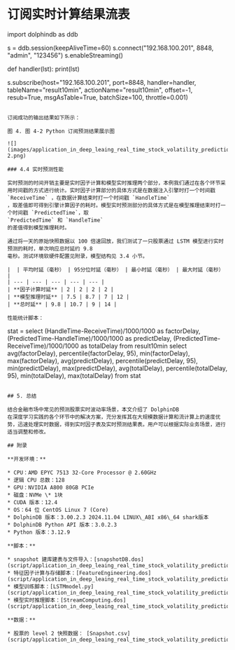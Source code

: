 # 订阅实时计算结果流表
import dolphindb as ddb

s = ddb.session(keepAliveTime=60)
s.connect("192.168.100.201", 8848, "admin", "123456")
s.enableStreaming()

def handler(lst):
    print(lst)

s.subscribe(host="192.168.100.201", port=8848, handler=handler, tableName="result10min", actionName="result10min", offset=-1, resub=True, msgAsTable=True, batchSize=100, throttle=0.001)
```

订阅成功的输出结果如下所示：

图 4. 图 4-2 Python 订阅预测结果展示图

![](images/application_in_deep_leaing_real_time_stock_volatility_prediction/4-2.png)

### 4.4 实时预测性能

实时预测的时间开销主要是实时因子计算和模型实时推理两个部分，本例我们通过在各个环节采用时间戳的方式进行统计。实时因子计算部分的具体方式是在数据注入引擎时打一个时间戳
`ReceiveTime` ，在数据计算结束时打一个时间戳 `HandleTime`
，取差值即可得到引擎计算因子的耗时。模型实时预测部分的具体方式是在模型推理结束时打一个时间戳 `PredictedTime`，取
`PredictedTime` 和 `HandleTime`
的差值得到模型推理耗时。

通过将一天的原始快照数据以 100 倍速回放，我们测试了一只股票通过 LSTM 模型进行实时预测的耗时，单次响应总时延约 9.8
毫秒。测试环境软硬件配置见附录，模型结构见 3.4 小节。

|  | 平均时延（毫秒） | 95分位时延（毫秒） | 最小时延（毫秒） | 最大时延（毫秒） |
| --- | --- | --- | --- | --- |
| **因子计算时延** | 2 | 2 | 2 | 2 |
| **模型推理时延** | 7.5 | 8.7 | 7 | 12 |
| **总时延** | 9.8 | 10.7 | 9 | 14 |

性能统计脚本：

```
stat = select (HandleTime-ReceiveTime)/1000/1000 as factorDelay, (PredictedTime-HandleTime)/1000/1000  as predictDelay, (PredictedTime-ReceiveTime)/1000/1000  as totalDelay  from result10min
select avg(factorDelay), percentile(factorDelay, 95), min(factorDelay), max(factorDelay), avg(predictDelay), percentile(predictDelay, 95), min(predictDelay), max(predictDelay), avg(totalDelay), percentile(totalDelay, 95), min(totalDelay), max(totalDelay)  from stat
```

## 5. 总结

结合金融市场中常见的预测股票实时波动率场景，本文介绍了 DolphinDB
在深度学习实践的各个环节中的解决方案，充分发挥其在大规模数据计算和流计算上的速度优势，迅速处理实时数据，得到实时因子表及实时预测结果表。用户可以根据实际业务场景，进行适当调整和修改。

## 附录

**开发环境：**

* CPU：AMD EPYC 7513 32-Core Processor @ 2.60GHz
* 逻辑 CPU 总数：128
* GPU：NVIDIA A800 80GB PCIe
* 磁盘：NVMe \* 1块
* CUDA 版本：12.4
* OS：64 位 CentOS Linux 7 (Core)
* DolphinDB 版本：3.00.2.3 2024.11.04 LINUX\_ABI x86\_64 shark版本
* DolphinDB Python API 版本：3.0.2.3
* Python 版本：3.12.9

**脚本：**

* snapshot 建库建表与文件导入：[snapshotDB.dos](script/application_in_deep_leaing_real_time_stock_volatility_prediction/snapshotDB.dos)
* 特征因子计算与存储脚本：[FeatureEngineering.dos](script/application_in_deep_leaing_real_time_stock_volatility_prediction/FeatureEngineering.dos)
* 模型训练脚本：[LSTMmodel.py](script/application_in_deep_leaing_real_time_stock_volatility_prediction/LSTMmodel.py)
* 模型实时推理脚本：[StreamComputing.dos](script/application_in_deep_leaing_real_time_stock_volatility_prediction/StreamComputing.dos)

**数据：**

* 股票的 level 2 快照数据： [Snapshot.csv](script/application_in_deep_leaing_real_time_stock_volatility_prediction/Snapshot.csv)

